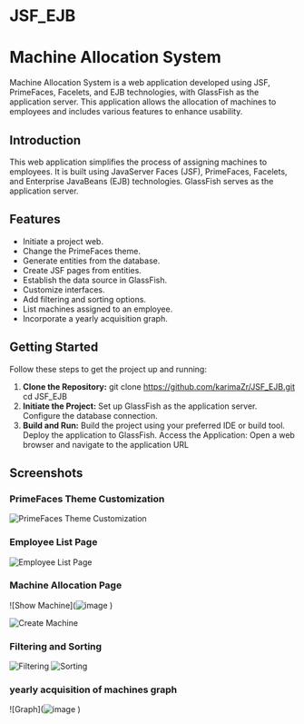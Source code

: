 # JSF_EJB
# Machine Allocation System

Machine Allocation System is a web application developed using JSF, PrimeFaces, Facelets, and EJB technologies, with GlassFish as the application server. This application allows the allocation of machines to employees and includes various features to enhance usability.

## Introduction

This web application simplifies the process of assigning machines to employees. It is built using JavaServer Faces (JSF), PrimeFaces, Facelets, and Enterprise JavaBeans (EJB) technologies. GlassFish serves as the application server.

## Features
- Initiate a project web.
- Change the PrimeFaces theme.
- Generate entities from the database.
- Create JSF pages from entities.
- Establish the data source in GlassFish.
- Customize interfaces.
- Add filtering and sorting options.
- List machines assigned to an employee.
- Incorporate a yearly acquisition graph.
## Getting Started

Follow these steps to get the project up and running:

1. **Clone the Repository:**
   git clone https://github.com/karimaZr/JSF_EJB.git
   cd JSF_EJB
2. **Initiate the Project:**
  Set up GlassFish as the application server.
  Configure the database connection.
3. **Build and Run:**
Build the project using your preferred IDE or build tool.
Deploy the application to GlassFish.
Access the Application:
Open a web browser and navigate to the application URL
## Screenshots

### PrimeFaces Theme Customization
![PrimeFaces Theme Customization](<img width="932" alt="image" src="https://github.com/karimaZr/JSF_EJB/assets/128175856/efc17db0-a3e8-4dee-a598-a6f24ce03ede">
)

### Employee List Page
![Employee List Page](![image](https://github.com/karimaZr/JSF_EJB/assets/128175856/3b7f37f6-b75d-4e8c-91c7-234bcfaf04de)
)

### Machine Allocation Page
![Show Machine](![image](![image](https://github.com/karimaZr/JSF_EJB/assets/128175856/6a5deb28-b0c7-4275-9780-7a9958f37d40)
)
)

![Create Machine](![image](https://github.com/karimaZr/JSF_EJB/assets/128175856/46288434-219e-4f7e-883c-15ee2f94f34b)
)

### Filtering and Sorting
![Filtering ](<img width="930" alt="image" src="https://github.com/karimaZr/JSF_EJB/assets/128175856/94336f56-8c6b-4449-8966-754a81ae9827">
)
![Sorting](![image](https://github.com/karimaZr/JSF_EJB/assets/128175856/438b662f-02cb-4954-8bb5-64d75eef3cff)
)

### yearly acquisition of machines graph
![Graph](![image](<img width="935" alt="image" src="https://github.com/karimaZr/JSF_EJB/assets/128175856/6c701c80-a639-4784-a764-b70554283560">
)
)



 

